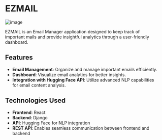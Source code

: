 # EZMAIL
![image](https://github.com/user-attachments/assets/6997dcd9-7eca-4c07-93f2-ce817eb64b96)

EZMAIL is an Email Manager application designed to keep track of important mails and provide insightful analytics through a user-friendly dashboard.

## Features

- **Email Management**: Organize and manage important emails efficiently.
- **Dashboard**: Visualize email analytics for better insights.
- **Integration with Hugging Face API**: Utilize advanced NLP capabilities for email content analysis.

## Technologies Used

- **Frontend**: React
- **Backend**: Django
- **API**: Hugging Face for NLP integration
- **REST API**: Enables seamless communication between frontend and backend


